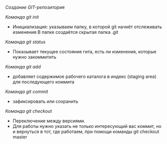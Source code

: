 *Создание GIT-репозитория*

*Команда git init*

* Инициализация: указываем папку, в которой git начнёт отслеживать изменения
В папке создаётся скрытая папка .git

*Команда git status*

* Показывает текущее состояние гита, есть  ли изменения, которые нужно закоммитить

*Команда git add*

* добавляет содержимое рабочего каталога 
в индекс (staging area) для последующего коммита

*Команда git commit* 

* зафиксировать или сохранить

*Команда git checkout*

* Переключение между версиями.
* Для работы нужно указать не только интересующий вас коммит, но и вернуться  в тот, где работаем, при помощи команды  git checkout master
